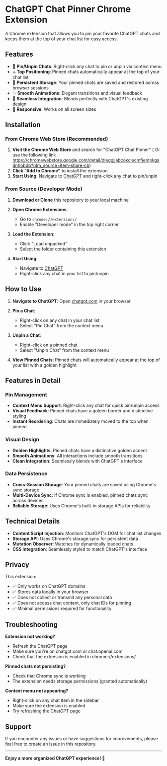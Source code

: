 # ChatGPT Chat Pinner Chrome Extension

A Chrome extension that allows you to pin your favorite ChatGPT chats and keeps them at the top of your chat list for easy access.

## Features

- 📌 **Pin/Unpin Chats**: Right-click any chat to pin or unpin via context menu
- 🔝 **Top Positioning**: Pinned chats automatically appear at the top of your chat list
- 💾 **Persistent Storage**: Your pinned chats are saved and restored across browser sessions
- ✨ **Smooth Animations**: Elegant transitions and visual feedback
- 🎨 **Seamless Integration**: Blends perfectly with ChatGPT's existing design
- 📱 **Responsive**: Works on all screen sizes

## Installation

### From Chrome Web Store (Recommended)

1. **Visit the Chrome Web Store** and search for "ChatGPT Chat Pinner" ( Or use the following link https://chromewebstore.google.com/detail/dleggjjabcokclecmfjempkgadnhobdb?utm_source=item-share-cb)
2. **Click "Add to Chrome"** to install the extension
3. **Start Using**: Navigate to [ChatGPT](https://chatgpt.com) and right-click any chat to pin/unpin

### From Source (Developer Mode)

1. **Download or Clone** this repository to your local machine

2. **Open Chrome Extensions**:
   - Go to `chrome://extensions/`
   - Enable "Developer mode" in the top right corner

3. **Load the Extension**:
   - Click "Load unpacked"
   - Select the folder containing this extension

4. **Start Using**:
   - Navigate to [ChatGPT](https://chatgpt.com)
   - Right-click any chat in your list to pin/unpin

## How to Use

1. **Navigate to ChatGPT**: Open [chatgpt.com](https://chatgpt.com) in your browser

2. **Pin a Chat**:
   - Right-click on any chat in your chat list
   - Select "Pin Chat" from the context menu

3. **Unpin a Chat**:
   - Right-click on a pinned chat
   - Select "Unpin Chat" from the context menu

4. **View Pinned Chats**: Pinned chats will automatically appear at the top of your list with a golden highlight

## Features in Detail

### Pin Management
- **Context Menu Support**: Right-click any chat for quick pin/unpin access
- **Visual Feedback**: Pinned chats have a golden border and distinctive styling
- **Instant Reordering**: Chats are immediately moved to the top when pinned

### Visual Design
- **Golden Highlights**: Pinned chats have a distinctive golden accent
- **Smooth Animations**: All interactions include smooth transitions
- **Clean Integration**: Seamlessly blends with ChatGPT's interface

### Data Persistence
- **Cross-Session Storage**: Your pinned chats are saved using Chrome's sync storage
- **Multi-Device Sync**: If Chrome sync is enabled, pinned chats sync across devices
- **Reliable Storage**: Uses Chrome's built-in storage APIs for reliability

## Technical Details

- **Content Script Injection**: Monitors ChatGPT's DOM for chat list changes
- **Storage API**: Uses Chrome's storage.sync for persistent data
- **Mutation Observer**: Watches for dynamically loaded chats
- **CSS Integration**: Seamlessly styled to match ChatGPT's interface

## Privacy

This extension:
- ✅ Only works on ChatGPT domains
- ✅ Stores data locally in your browser
- ✅ Does not collect or transmit any personal data
- ✅ Does not access chat content, only chat IDs for pinning
- ✅ Minimal permissions required for functionality

## Troubleshooting

**Extension not working?**
- Refresh the ChatGPT page
- Make sure you're on chatgpt.com or chat.openai.com
- Check that the extension is enabled in chrome://extensions/

**Pinned chats not persisting?**
- Check that Chrome sync is working
- The extension needs storage permissions (granted automatically)

**Context menu not appearing?**
- Right-click on any chat item in the sidebar
- Make sure the extension is enabled
- Try refreshing the ChatGPT page

## Support

If you encounter any issues or have suggestions for improvements, please feel free to create an issue in this repository.

---

**Enjoy a more organized ChatGPT experience! 🚀**
